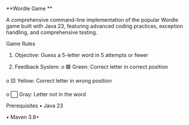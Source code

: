 **Wordle Game **

A comprehensive command-line implementation of the popular Wordle game built with Java 23, featuring advanced coding practices, exception handling, and comprehensive testing.

Game Rules
1.	Objective: Guess a 5-letter word in 5 attempts or fewer

2.	Feedback System: 
o	🟩 Green: Correct letter in correct position

o	🟨 Yellow: Correct letter in wrong position

o	⬜ Gray: Letter not in the word

Prerequisites
•	Java 23

•	Maven 3.8+

